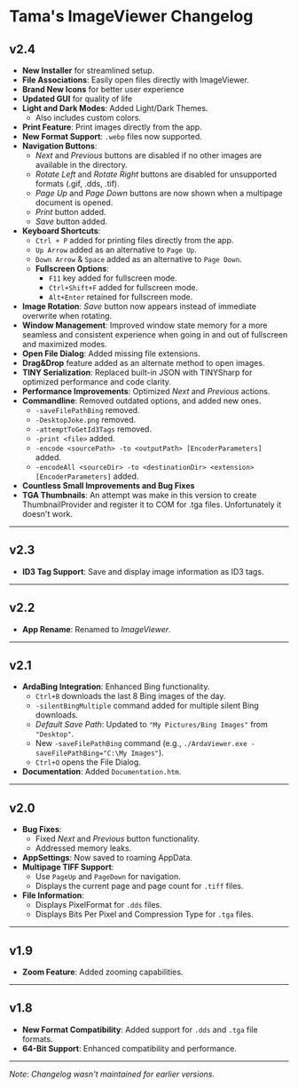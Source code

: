 # Tama's ImageViewer Changelog

## v2.4

- **New Installer** for streamlined setup.
- **File Associations**: Easily open files directly with ImageViewer.
- **Brand New Icons** for better user experience
- **Updated GUI** for quality of life
- **Light and Dark Modes**: Added Light/Dark Themes.
  - Also includes custom colors.
- **Print Feature**: Print images directly from the app.
- **New Format Support**: `.webp` files now supported.
- **Navigation Buttons**:
  - *Next* and *Previous* buttons are disabled if no other images are available in the directory.
  - *Rotate Left* and *Rotate Right* buttons are disabled for unsupported formats (.gif, .dds, .tif).
  - *Page Up* and *Page Down* buttons are now shown when a multipage document is opened.
  - *Print* button added.
  - *Save* button added.
- **Keyboard Shortcuts**:
  - `Ctrl + P` added for printing files directly from the app.
  - `Up Arrow` added as an alternative to `Page Up`.
  - `Down Arrow` & `Space` added as an alternative to `Page Down`.
  - **Fullscreen Options**:
    - `F11` key added for fullscreen mode.
    - `Ctrl+Shift+F` added for fullscreen mode.
    - `Alt+Enter` retained for fullscreen mode.
- **Image Rotation**: *Save* button now appears instead of immediate overwrite when rotating.
- **Window Management**: Improved window state memory for a more seamless and consistent experience when going in and out of fullscreen and maximized modes.
- **Open File Dialog**: Added missing file extensions.
- **Drag&Drop** feature added as an alternate method to open images.
- **TINY Serialization**: Replaced built-in JSON with TINYSharp for optimized performance and code clarity.
- **Performance Improvements**: Optimized *Next* and *Previous* actions.
- **Commandline**: Removed outdated options, and added new ones.
	- `-saveFilePathBing` removed.
	- `-DesktopJoke.png` removed.
	- `-attemptToGetId3Tags` removed.
	- `-print <file>` added.
	- `-encode <sourcePath> -to <outputPath> [EncoderParameters]` added.
	- `-encodeAll <sourceDir> -to <destinationDir> <extension> [EncoderParameters]` added.
- **Countless Small Improvements and Bug Fixes**
- **TGA Thumbnails**: An attempt was make in this version to create ThumbnailProvider and register it to COM for .tga files. Unfortunately it doesn't work.

---

## v2.3

- **ID3 Tag Support**: Save and display image information as ID3 tags.

---

## v2.2

- **App Rename**: Renamed to *ImageViewer*.

---

## v2.1

- **ArdaBing Integration**: Enhanced Bing functionality.
  - `Ctrl+B` downloads the last 8 Bing images of the day.
  - `-silentBingMultiple` command added for multiple silent Bing downloads.
  - *Default Save Path*: Updated to `"My Pictures/Bing Images"` from `"Desktop"`.
  - New `-saveFilePathBing` command (e.g., `./ArdaViewer.exe -saveFilePathBing="C:\My Images"`).
  - `Ctrl+O` opens the File Dialog.
- **Documentation**: Added `Documentation.htm`.

---

## v2.0

- **Bug Fixes**:
  - Fixed *Next* and *Previous* button functionality.
  - Addressed memory leaks.
- **AppSettings**: Now saved to roaming AppData.
- **Multipage TIFF Support**:
  - Use `PageUp` and `PageDown` for navigation.
  - Displays the current page and page count for `.tiff` files.
- **File Information**:
  - Displays PixelFormat for `.dds` files.
  - Displays Bits Per Pixel and Compression Type for `.tga` files.

---

## v1.9

- **Zoom Feature**: Added zooming capabilities.

---

## v1.8

- **New Format Compatibility**: Added support for `.dds` and `.tga` file formats.
- **64-Bit Support**: Enhanced compatibility and performance.

---

*Note: Changelog wasn't maintained for earlier versions.*
